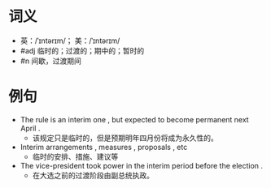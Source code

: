 # 词义
- 英：/ˈɪntərɪm/； 美：/ˈɪntərɪm/
- #adj 临时的；过渡的；期中的；暂时的
- #n 间歇，过渡期间
# 例句
- The rule is an interim one , but expected to become permanent next April .
	- 该规定只是临时的，但是预期明年四月份将成为永久性的。
- Interim arrangements , measures , proposals , etc
	- 临时的安排、措施、建议等
- The vice-president took power in the interim period before the election .
	- 在大选之前的过渡阶段由副总统执政。
